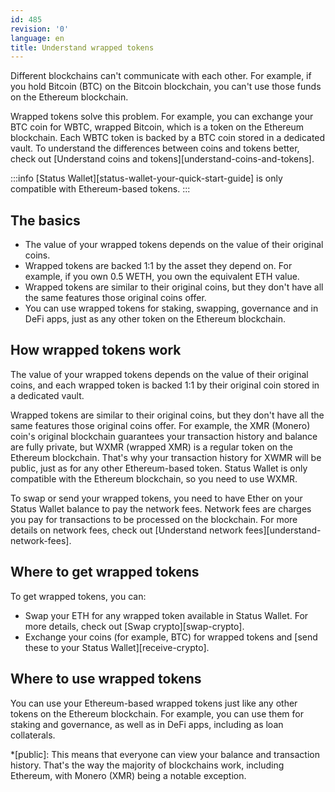 ```yaml
---
id: 485
revision: '0'
language: en
title: Understand wrapped tokens
---
```


Different blockchains can't communicate with each other. For example, if you hold Bitcoin (BTC) on the Bitcoin blockchain, you can't use those funds on the Ethereum blockchain.

Wrapped tokens solve this problem. For example, you can exchange your BTC coin for WBTC, wrapped Bitcoin, which is a token on the Ethereum blockchain. Each WBTC token is backed by a BTC coin stored in a dedicated vault. To understand the differences between coins and tokens better, check out [Understand coins and tokens][understand-coins-and-tokens].

:::info
[Status Wallet][status-wallet-your-quick-start-guide] is only compatible with Ethereum-based tokens.
:::

## The basics

- The value of your wrapped tokens depends on the value of their original coins.
- Wrapped tokens are backed 1:1 by the asset they depend on. For example, if you own 0.5 WETH, you own the equivalent ETH value.
- Wrapped tokens are similar to their original coins, but they don't have all the same features those original coins offer.
- You can use wrapped tokens for staking, swapping, governance and in DeFi apps, just as any other token on the Ethereum blockchain.

## How wrapped tokens work

The value of your wrapped tokens depends on the value of their original coins, and each wrapped token is backed 1:1 by their original coin stored in a dedicated vault.

Wrapped tokens are similar to their original coins, but they don't have all the same features those original coins offer. For example, the XMR (Monero) coin's original blockchain guarantees your transaction history and balance are fully private, but WXMR (wrapped XMR) is a regular token on the Ethereum blockchain. That's why your transaction history for XWMR will be public, just as for any other Ethereum-based token. Status Wallet is only compatible with the Ethereum blockchain, so you need to use WXMR.

To swap or send your wrapped tokens, you need to have Ether on your Status Wallet balance to pay the network fees. Network fees are charges you pay for transactions to be processed on the blockchain. For more details on network fees, check out [Understand network fees][understand-network-fees].

## Where to get wrapped tokens

To get wrapped tokens, you can:

- Swap your ETH for any wrapped token available in Status Wallet. For more details, check out [Swap crypto][swap-crypto].
- Exchange your coins (for example, BTC) for wrapped tokens and [send these to your Status Wallet][receive-crypto].

## Where to use wrapped tokens

You can use your Ethereum-based wrapped tokens just like any other tokens on the Ethereum blockchain. For example, you can use them for staking and governance, as well as in DeFi apps, including as loan collaterals.

\*[public]: This means that everyone can view your balance and transaction history. That's the way the majority of blockchains work, including Ethereum, with Monero (XMR) being a notable exception.
